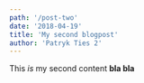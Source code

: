 ```yaml
---
path: '/post-two'
date: '2018-04-19'
title: 'My second blogpost'
author: 'Patryk Ties 2'
---
```


This *is* my second content **bla bla**
